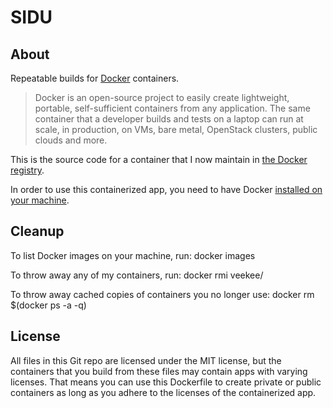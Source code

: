 SIDU
===========

About
-----

Repeatable builds for [Docker](http://www.docker.io/) containers.

> Docker is an open-source project to easily create lightweight,
> portable, self-sufficient containers from any application. The same
> container that a developer builds and tests on a laptop can run
> at scale, in production, on VMs, bare metal, OpenStack clusters,
> public clouds and more.

This is the source code for a container that I now maintain in
[the Docker registry](https://index.docker.io/u/veekee/).

In order to use this containerized app, you need to have Docker
[installed on your machine](http://www.docker.io/gettingstarted/#anchor-0).


Cleanup
-------

To list Docker images on your machine, run:
    docker images

To throw away any of my containers, run:
    docker rmi veekee/<name-of-image>

To throw away cached copies of containers you no longer use:
    docker rm $(docker ps -a -q)

License
-------

All files in this Git repo are licensed under the MIT license,
but the containers that you build from these files may
contain apps with varying licenses.
That means you can use this Dockerfile to
create private or public containers as long as you
adhere to the licenses of the containerized app.
